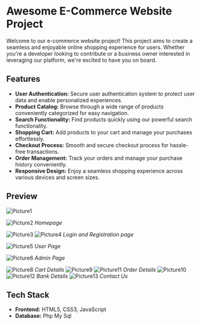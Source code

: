 # Awesome E-Commerce Website Project

Welcome to our e-commerce website project! This project aims to create a seamless and enjoyable online shopping experience for users. Whether you're a developer looking to contribute or a business owner interested in leveraging our platform, we're excited to have you on board.

## Features

- **User Authentication:** Secure user authentication system to protect user data and enable personalized experiences.
- **Product Catalog:** Browse through a wide range of products conveniently categorized for easy navigation.
- **Search Functionality:** Find products quickly using our powerful search functionality.
- **Shopping Cart:** Add products to your cart and manage your purchases effortlessly.
- **Checkout Process:** Smooth and secure checkout process for hassle-free transactions.
- **Order Management:** Track your orders and manage your purchase history conveniently.
- **Responsive Design:** Enjoy a seamless shopping experience across various devices and screen sizes.

## Preview

![Picture1](https://github.com/Chinmayee21d/Mini_Project-Sem-4-INFT-18/assets/109342097/1f5b1000-75a5-4b4f-b156-7dfa5c0b3524)

![Picture2](https://github.com/Chinmayee21d/Mini_Project-Sem-4-INFT-18/assets/109342097/9f15f485-e54a-4db8-855f-b77877072c5d)
*Homepage*

![Picture3](https://github.com/Chinmayee21d/Mini_Project-Sem-4-INFT-18/assets/109342097/b94ac235-adf6-4c35-8dbd-65476eb0148a)
![Picture4](https://github.com/Chinmayee21d/Mini_Project-Sem-4-INFT-18/assets/109342097/8f751302-1fd9-4516-8d6f-f89504164541)
*Login and Registration page*

![Picture5](https://github.com/Chinmayee21d/Mini_Project-Sem-4-INFT-18/assets/109342097/3c847768-55f1-4afc-b982-6a10c7c32550)
*User Page*

![Picture6](https://github.com/Chinmayee21d/Mini_Project-Sem-4-INFT-18/assets/109342097/7a2937b8-b393-4a3b-9785-414607ed366a)
*Admin Page*

![Picture8](https://github.com/Chinmayee21d/Mini_Project-Sem-4-INFT-18/assets/109342097/a2f28366-ea5c-47c8-980a-9ec4af7c5ea0)
*Cart Details*
![Picture9](https://github.com/Chinmayee21d/Mini_Project-Sem-4-INFT-18/assets/109342097/415c3c1f-a619-4793-a1ed-a3a11b480d7a)
![Picture11](https://github.com/Chinmayee21d/Mini_Project-Sem-4-INFT-18/assets/109342097/955f66ef-166c-4f79-bf1d-19e3be6b46a4)
*Order Details*
![Picture10](https://github.com/Chinmayee21d/Mini_Project-Sem-4-INFT-18/assets/109342097/a4aa3011-e461-4a12-9cbe-43ab1cdbb8c8)
![Picture12](https://github.com/Chinmayee21d/Mini_Project-Sem-4-INFT-18/assets/109342097/a59f71c1-4205-4e3a-9ce4-e6f601649164)
*Bank Details*
![Picture13](https://github.com/Chinmayee21d/Mini_Project-Sem-4-INFT-18/assets/109342097/55eef582-7e17-45d0-b498-07794a503a7f)
*Contact Us*


## Tech Stack

- **Frontend:** HTML5, CSS3, JavaScript 
- **Database:** Php My Sql
